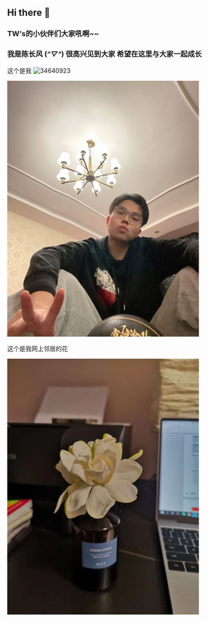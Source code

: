 ## Hi there 👋 


### TW's的小伙伴们大家吼啊~~  

### 我是陈长风 (*^▽^*) 很高兴见到大家 希望在这里与大家一起成长

这个是我  ![34640923](https://user-images.githubusercontent.com/66151899/173239294-69dca0da-8b2d-4f75-b518-eaeb11c5d664.png)



![陈长风](https://github.com/gtb-2022-chen-changfeng/.github/blob/main/pic/mewithball.jpg)


这个是我网上邻居的花

![网上邻居的花](https://github.com/gtb-2022-chen-changfeng/.github/blob/main/pic/网上邻居的花.jpg)




<!--

**Here are some ideas to get you started:**

🙋‍♀️ A short introduction - what is your organization all about?
🌈 Contribution guidelines - how can the community get involved?
👩‍💻 Useful resources - where can the community find your docs? Is there anything else the community should know?
🍿 Fun facts - what does your team eat for breakfast?
🧙 Remember, you can do mighty things with the power of [Markdown](https://docs.github.com/github/writing-on-github/getting-started-with-writing-and-formatting-on-github/basic-writing-and-formatting-syntax)
-->
